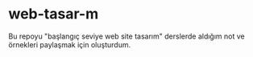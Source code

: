 # web-tasar-m
Bu repoyu "başlangıç seviye web site tasarım" derslerde aldığım not ve örnekleri paylaşmak için oluşturdum.
